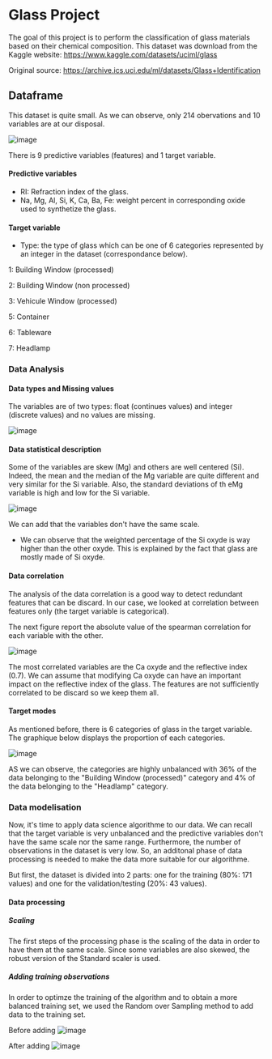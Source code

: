 # Glass Project

The goal of this project is to perform the classification of glass materials based on their chemical composition.
This dataset was download from the Kaggle website: https://www.kaggle.com/datasets/uciml/glass

Original source: https://archive.ics.uci.edu/ml/datasets/Glass+Identification


## Dataframe

This dataset is quite small. As we can observe, only 214 obervations and 10 variables are at our disposal. 

![image](https://user-images.githubusercontent.com/67120829/184669689-7d85f644-1745-4d5c-a40a-471f3e11b274.png)

There is 9 predictive variables (features) and 1 target variable. 
#### Predictive variables
- RI: Refraction index of the glass.
- Na, Mg, Al, Si, K, Ca, Ba, Fe: weight percent in corresponding oxide used to synthetize the glass.

#### Target variable
- Type: the type of glass which can be one of 6 categories represented by an integer in the dataset (correspondance below).
 
1: Building Window (processed)

2: Building Window (non processed)

3: Vehicule Window (processed)

5: Container

6: Tableware

7: Headlamp


### Data Analysis

#### Data types and Missing values

The variables are of two types: float (continues values) and integer (discrete values) and no values are missing.

![image](https://user-images.githubusercontent.com/67120829/184670449-f169c954-bd4a-431a-8ba2-9b4749a070f1.png)

#### Data statistical description

Some of the variables are skew (Mg) and others are well centered (Si). Indeed, the mean and the median of the Mg variable are quite different and very similar for the Si variable. Also, the standard deviations of th eMg variable is high and low for the Si variable.

![image](https://user-images.githubusercontent.com/67120829/184683064-4d68f7ec-eacd-43d2-beb2-c3fb63dca428.png)

We can add that the variables don't have the same scale.

- We can observe that the weighted percentage of the Si oxyde is way higher than the other oxyde. This is explained by the fact that glass are mostly made of Si oxyde.

#### Data correlation

The analysis of the data correlation is a good way to detect redundant features that can be discard. In our case, we looked at correlation between features only (the target variable is categorical).

The next figure report the absolute value of the spearman correlation for each variable with the other.

![image](https://user-images.githubusercontent.com/67120829/184677530-9fae211e-33d0-41a4-b281-e19dc7d3d897.png)

The most correlated variables are the Ca oxyde and the reflective index (0.7). We can assume that modifying Ca oxyde can have an important impact on the reflective index of the glass.
The features are not sufficiently correlated to be discard so we keep them all.

#### Target modes

As mentioned before, there is 6 categories of glass in the target variable. The graphique below displays the proportion of each categories.

![image](https://user-images.githubusercontent.com/67120829/184841375-857d8351-ba3d-47f7-b9b1-d3d28397a647.png)

AS we can observe, the categories are highly unbalanced with 36% of the data belonging to the "Building Window (processed)" category and 4% of the data belonging to the "Headlamp" category.

### Data modelisation

Now, it's time to apply data science algorithme to our data. We can recall that the target variable is very unbalanced and the predictive variables don't have the same scale nor the same range. Furthermore, the number of observations in the dataset is very low.
So, an additonal phase of data processing is needed to make the data more suitable for our algorithme.

But first, the dataset is divided into 2 parts: one for the training (80%: 171 values) and one for the validation/testing (20%: 43 values). 

#### Data processing

##### Scaling

The first steps of the processing phase is the scaling of the data in order to have them at the same scale. Since some variables are also skewed, the robust version of the Standard scaler is used.

##### Adding training observations

In order to optimze the training of the algorithm and to obtain a more balanced training set, we used the Random over Sampling method to add data to the training set. 

Before adding
![image](https://user-images.githubusercontent.com/67120829/184840379-e918b895-d7c3-4194-8c7b-e3863c258178.png)

After adding
![image](https://user-images.githubusercontent.com/67120829/184852098-8afe5437-845a-42ba-a6eb-9d74ba9fca16.png)






